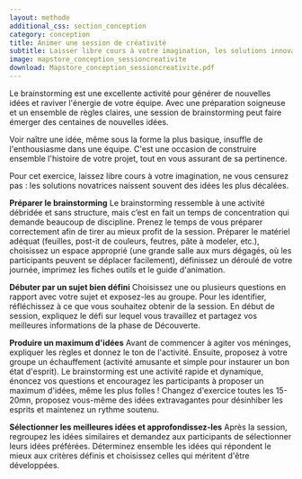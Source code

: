 ```yaml
---
layout: methode
additional_css: section_conception
category: conception
title: Animer une session de créativité
subtitle: Laisser libre cours à votre imagination, les solutions innovantes naissent souvent des idées les plus décalées.
image: mapstore_conception_sessioncreativite
download: Mapstore_conception_sessioncreativite.pdf
---
```


Le brainstorming est une excellente activité pour générer de nouvelles idées et raviver l'énergie de votre équipe. Avec une préparation soigneuse et un ensemble de règles claires, une session de brainstorming peut faire émerger des centaines de nouvelles idées.

Voir naître une idée, même sous la forme la plus basique, insuffle de l'enthousiasme dans une équipe. C'est une occasion de construire ensemble l'histoire de votre projet, tout en vous assurant de sa pertinence.  

Pour cet exercice, laissez libre cours à votre imagination, ne vous censurez pas : les solutions novatrices naissent souvent des idées les plus décalées.

**Préparer le brainstorming**
Le brainstorming ressemble à une activité débridée et sans structure, mais c’est en fait un temps de concentration qui demande beaucoup de discipline. Prenez le temps de vous préparer correctement afin de tirer au mieux profit de la session.
Préparer le matériel adéquat (feuilles, post-it de couleurs, feutres, pâte à modeler, etc.), choisissez un espace approprié (une grande salle aux murs dégagés, où les participants peuvent se déplacer facilement), définissez un déroulé de votre journée, imprimez les fiches outils et le guide d'animation.

**Débuter par un sujet bien défini**
Choisissez une ou plusieurs questions en rapport avec votre sujet et exposez-les au groupe. Pour les identifier, réfléchissez à ce que vous souhaitez obtenir de la session. 
En début de session, expliquez le défi sur lequel vous travaillez et partagez vos meilleures informations de la phase de Découverte.

**Produire un maximum d'idées**
Avant de commencer à agiter vos méninges, expliquer les règles et donnez le ton de l'activité. Ensuite, proposez à votre groupe un échauffement (activité amusante et simple pour instaurer un bon état d'esprit).
Le brainstorming est une activité rapide et dynamique, énoncez vos questions et encouragez les participants à proposer un maximum d'idées, même les plus folles ! Changez d'exercice toutes les 15-20mn, proposez vous-même des idées extravagantes pour désinhiber les esprits et maintenez un rythme soutenu.

**Sélectionner les meilleures idées et approfondissez-les**
Après la session, regroupez les idées similaires et demandez aux participants de sélectionner leurs idées préférées. Déterminez ensemble les idées qui répondent le mieux aux critères définis et choisissez celles qui méritent d'être développées.


